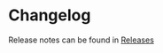 # Changelog  

Release notes can be found in [Releases](https://github.com/swagger-api/swagger-editor/releases)
